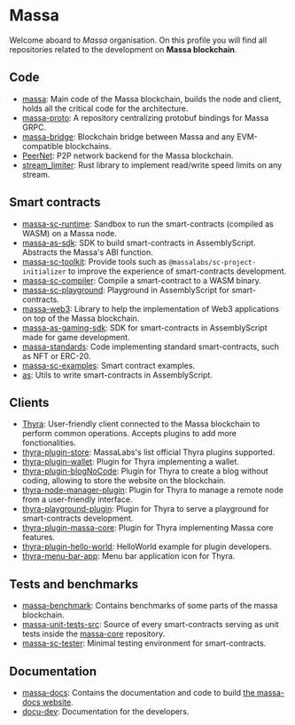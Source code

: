 # Massa

Welcome aboard to *Massa* organisation. On this profile you will find all repositories related to the development on **Massa blockchain**.

## Code

- [massa](https://github.com/massalabs/massa): Main code of the Massa blockchain, builds the node and client, holds all the critical code for the architecture.
- [massa-proto](https://github.com/massalabs/massa-proto): A repository centralizing protobuf bindings for Massa GRPC.
- [massa-bridge](https://github.com/massalabs/massa-bridge): Blockchain bridge between Massa and any EVM-compatible blockchains.
- [PeerNet](https://github.com/massalabs/PeerNet): P2P network backend for the Massa blockchain.
- [stream_limiter](https://github.com/massalabs/stream_limiter): Rust library to implement read/write speed limits on any stream.

## Smart contracts

- [massa-sc-runtime](https://github.com/massalabs/massa-sc-runtime): Sandbox to run the smart-contracts (compiled as WASM) on a Massa node.
- [massa-as-sdk](https://github.com/massalabs/massa-as-sdk): SDK to build smart-contracts in AssemblyScript. Abstracts the Massa's ABI function.
- [massa-sc-toolkit](https://github.com/massalabs/massa-sc-toolkit): Provide tools such as `@massalabs/sc-project-initializer` to improve the experience of smart-contracts development.
- [massa-sc-compiler](https://github.com/massalabs/massa-sc-compiler): Compile a smart-contract to a WASM binary.
- [massa-sc-playground](https://github.com/massalabs/massa-sc-playground): Playground in AssemblyScript for smart-contracts.
- [massa-web3](https://github.com/massalabs/massa-web3): Library to help the implementation of Web3 applications on top of the Massa blockchain.
- [massa-as-gaming-sdk](https://github.com/massalabs/massa-as-gaming-sdk): SDK for smart-contracts in AssemblyScript made for game development.
- [massa-standards](https://github.com/massalabs/massa-standards): Code implementing standard smart-contracts, such as NFT or ERC-20.
- [massa-sc-examples](https://github.com/massalabs/massa-sc-examples): Smart contract examples.
- [as](https://github.com/massalabs/as): Utils to write smart-contracts in AssemblyScript.

## Clients
- [Thyra](https://github.com/massalabs/thyra): User-friendly client connected to the Massa blockchain to perform common operations. Accepts plugins to add more fonctionalities.
- [thyra-plugin-store](https://github.com/massalabs/thyra-plugin-store): MassaLabs's list official Thyra plugins supported.
- [thyra-plugin-wallet](https://github.com/massalabs/thyra-plugin-wallet): Plugin for Thyra implementing a wallet.
- [thyra-plugin-blogNoCode](https://github.com/massalabs/thyra-plugin-blogNoCode): Plugin for Thyra to create a blog without coding, allowing to store the website on the blockchain.
- [thyra-node-manager-plugin](https://github.com/massalabs/thyra-node-manager-plugin): Plugin for Thyra to manage a remote node from a user-friendly interface.
- [thyra-playground-plugin](https://github.com/massalabs/thyra-playground-plugin): Plugin for Thyra to serve a playground for smart-contracts development.
- [thyra-plugin-massa-core](https://github.com/massalabs/thyra-plugin-massa-core): Plugin for Thyra implementing Massa core features.
- [thyra-plugin-hello-world](https://github.com/massalabs/thyra-plugin-hello-world): HelloWorld example for plugin developers.
- [thyra-menu-bar-app](https://github.com/massalabs/Thyra-Menu-Bar-App): Menu bar application icon for Thyra.

## Tests and benchmarks

- [massa-benchmark](https://github.com/massalabs/massa-benchmark-main): Contains benchmarks of some parts of the massa blockchain.
- [massa-unit-tests-src](https://github.com/massalabs/massa-unit-tests-src): Source of every smart-contracts serving as unit tests inside the [massa-core](https://github.com/massalabs/massa) repository.
- [massa-sc-tester](https://github.com/massalabs/massa-sc-tester): Minimal testing environment for smart-contracts.

## Documentation

- [massa-docs](https://github.com/massalabs/massa-docs): Contains the documentation and code to build [the massa-docs website](https://docs.massa.net/en/latest/).
- [docu-dev](https://github.com/massalabs/docu-dev): Documentation for the developers.

